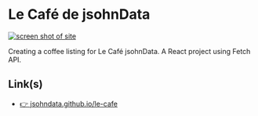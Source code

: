 # Le Café de jsohnData
[![screen shot of site](https://jsohndata.github.io/le-cafe/images/screen-shot.png)](https://jsohndata.github.io/le-cafe/)

Creating a coffee listing for Le Café jsohnData. A React project using Fetch API.

## Link(s)
* [👉 jsohndata.github.io/le-cafe](https://jsohndata.github.io/le-cafe/)
